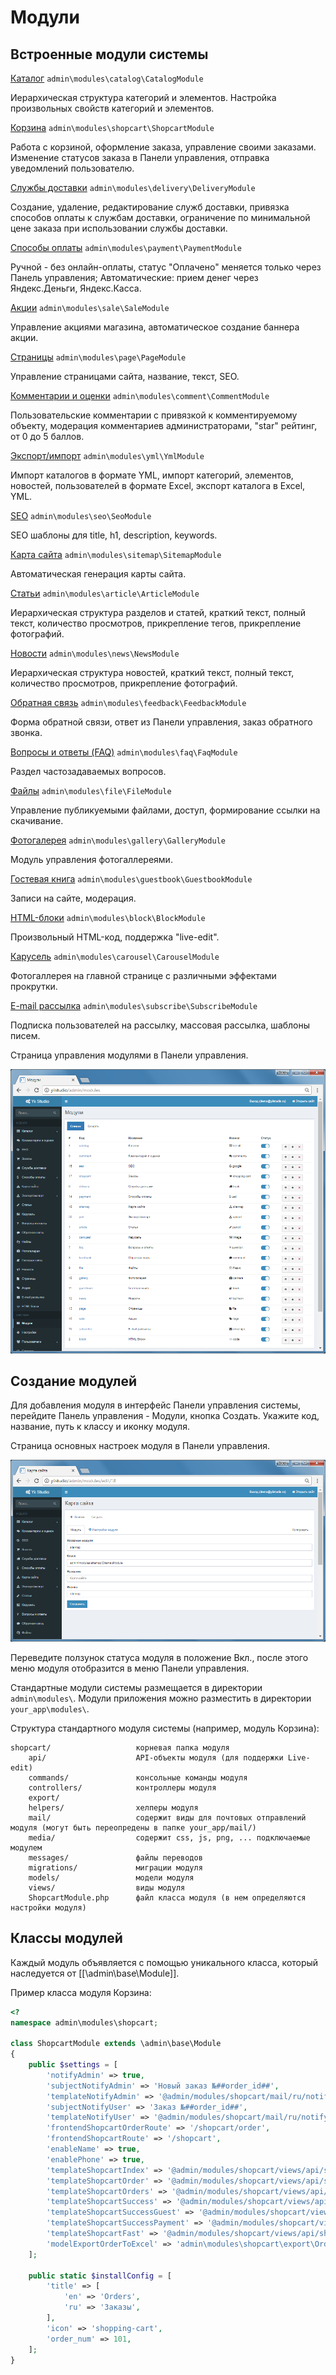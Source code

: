 Модули
=======

Встроенные модули системы
------------------------------------------

[Каталог](module-catalog.md) `admin\modules\catalog\CatalogModule`

Иерархическая структура категорий и элементов. Настройка произвольных свойств категорий и элементов.

[Корзина](module-shopcart.md) `admin\modules\shopcart\ShopcartModule`

Работа с корзиной, оформление заказа, управление своими заказами. Изменение статусов заказа в Панели управления, отправка уведомлений пользователю.

[Службы доставки](module-delivery.md) `admin\modules\delivery\DeliveryModule`

Создание, удаление, редактирование служб доставки, привязка способов оплаты к службам доставки, ограничение по минимальной цене заказа при использовании службы доставки.

[Способы оплаты](module-payment.md) `admin\modules\payment\PaymentModule`

Ручной - без онлайн-оплаты, статус "Оплачено" меняется только через Панель управления; Автоматические: прием денег через Яндекс.Деньги, Яндекс.Касса.

[Акции](module-sale.md) `admin\modules\sale\SaleModule`

Управление акциями магазина, автоматическое создание баннера акции.

[Страницы](module-page.md) `admin\modules\page\PageModule`

Управление страницами сайта, название, текст, SEO.

[Комментарии и оценки](module-comment.md) `admin\modules\comment\CommentModule`

Пользовательские комментарии с привязкой к комментируемому объекту, модерация комментариев администраторами, "star" рейтинг, от 0 до 5 баллов.

[Экспорт/импорт](module-yml.md) `admin\modules\yml\YmlModule`

Импорт каталогов в формате YML, импорт категорий, элементов, новостей, пользователей в формате Excel, экспорт каталога в Excel, YML.

[SEO](module-seo.md) `admin\modules\seo\SeoModule`

SEO шаблоны для title, h1, description, keywords.

[Карта сайта](module-sitemap.md) `admin\modules\sitemap\SitemapModule`

Автоматическая генерация карты сайта.

[Статьи](module-article.md) `admin\modules\article\ArticleModule`

Иерархическая структура разделов и статей, краткий текст, полный текст, количество просмотров, прикрепление тегов, прикрепление фотографий.

[Новости](module-news.md) `admin\modules\news\NewsModule`

Иерархическая структура новостей, краткий текст, полный текст, количество просмотров, прикрепление фотографий.

[Обратная связь](module-feedback.md) `admin\modules\feedback\FeedbackModule`

Форма обратной связи, ответ из Панели управления, заказ обратного звонка.

[Вопросы и ответы (FAQ)](module-faq.md) `admin\modules\faq\FaqModule`

Раздел частозадаваемых вопросов.

[Файлы](module-file.md) `admin\modules\file\FileModule`

Управление публикуемыми файлами, доступ, формирование ссылки на скачивание.

[Фотогалерея](module-gallery.md) `admin\modules\gallery\GalleryModule`

Модуль управления фотогаллереями.

[Гостевая книга](module-guestbook.md) `admin\modules\guestbook\GuestbookModule`

Записи на сайте, модерация.

[HTML-блоки](module-block.md) `admin\modules\block\BlockModule`

Произвольный HTML-код, поддержка "live-edit".

[Карусель](module-carousel.md) `admin\modules\carousel\CarouselModule`

Фотогаллерея на главной странице с различными эффектами прокрутки.

[E-mail рассылка](module-subscribe.md) `admin\modules\subscribe\SubscribeModule`
 
Подписка пользователей на рассылку, массовая рассылка, шаблоны писем.

Страница управления модулями в Панели управления.

![Страница управления модулями в Панели управления](images/tech-structure-modules-management.png)

Создание модулей
------------------------------------------

Для добавления модуля в интерфейс Панели управления системы, перейдите Панель управления - Модули, кнопка Создать.
Укажите код, название, путь к классу и иконку модуля.

Страница основных настроек модуля в Панели управления.

![Страница основных настроек модуля в Панели управления](images/tech-structure-modules-base-settings.png)

Переведите ползунок статуса модуля в положение Вкл., после этого меню модуля отобразится в меню Панели управления.

Стандартные модули системы размещается в директории `admin\modules\`.
Модули приложения можно разместить в директории `your_app\modules\`. 

Структура стандартного модуля системы (например, модуль Корзина):

```
shopcart/                   корневая папка модуля    
    api/                    API-объекты модуля (для поддержки Live-edit)
    commands/               консольные команды модуля
    controllers/            контроллеры модуля
    export/
    helpers/                хелперы модуля    
    mail/                   содержит виды для почтовых отправлений модуля (могут быть переопредены в папке your_app/mail/)
    media/                  содержит css, js, png, ... подключаемые модулем
    messages/               файлы переводов
    migrations/             миграции модуля
    models/                 модели модуля   
    views/                  виды модуля
    ShopcartModule.php      файл класса модуля (в нем определяются настройки модуля)
```

Классы модулей
------------------------------------------

Каждый модуль объявляется с помощью уникального класса, который наследуется от [[\admin\base\Module]].

Пример класса модуля Корзина:

```php
<?
namespace admin\modules\shopcart;

class ShopcartModule extends \admin\base\Module
{
    public $settings = [
        'notifyAdmin' => true,
        'subjectNotifyAdmin' => 'Новый заказ №##order_id##',
        'templateNotifyAdmin' => '@admin/modules/shopcart/mail/ru/notify_admin',
        'subjectNotifyUser' => 'Заказ №##order_id##',
        'templateNotifyUser' => '@admin/modules/shopcart/mail/ru/notify_user',
        'frontendShopcartOrderRoute' => '/shopcart/order',
        'frontendShopcartRoute' => '/shopcart',
        'enableName' => true,
        'enablePhone' => true,
        'templateShopcartIndex' => '@admin/modules/shopcart/views/api/shopcart/index',
        'templateShopcartOrder' => '@admin/modules/shopcart/views/api/shopcart/order',
        'templateShopcartOrders' => '@admin/modules/shopcart/views/api/shopcart/orders',
        'templateShopcartSuccess' => '@admin/modules/shopcart/views/api/shopcart/success',
        'templateShopcartSuccessGuest' => '@admin/modules/shopcart/views/api/shopcart/success_guest',
        'templateShopcartSuccessPayment' => '@admin/modules/shopcart/views/api/shopcart/success_payment',
        'templateShopcartFast' => '@admin/modules/shopcart/views/api/shopcart/fast',
        'modelExportOrderToExcel' => 'admin\modules\shopcart\export\OrderToExcel',
    ];

    public static $installConfig = [
        'title' => [
            'en' => 'Orders',
            'ru' => 'Заказы',
        ],
        'icon' => 'shopping-cart',
        'order_num' => 101,
    ];
}
```
